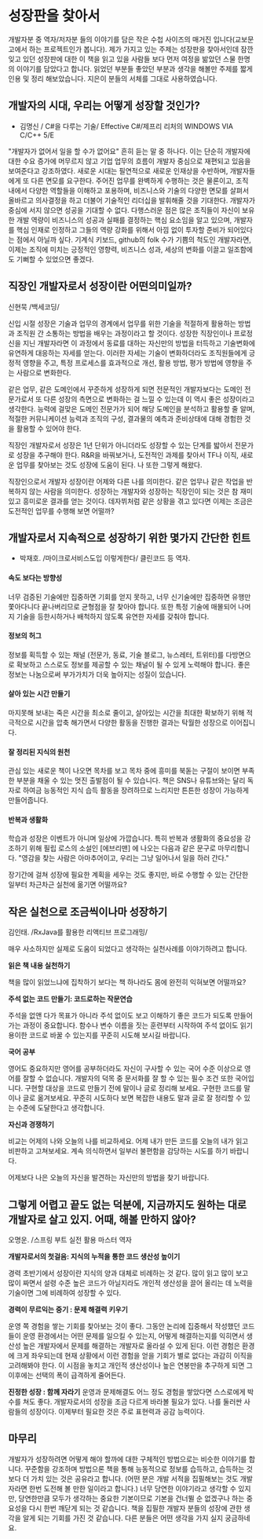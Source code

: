 # 성장판을 찾아서

개발자분 중 역자/저자분 들의 이야기를 담은 작은 수첩 사이즈의 매거진 입니다(교보문고에서 하는 프로젝트인가 봅니다). 제가 가지고 있는 주제는 성장판을 찾아서인데 잠깐 잊고 있던 성장판에 대한 이 책을 읽고 있을 사람들 보다 먼저 여정을 밞았던 스물 한명의 이야기를 담았다고 합니다.
읽었던 부분들 좋았던 부분과 생각을 해볼만 주제를 짧게 인용 및 정리 해보았습니다. 지은이 분들의 서체를 그대로 사용하였습니다.

## 개발자의 시대, 우리는 어떻게 성장할 것인가?

- 김명신 / C#을 다루는 기술/ Effective C#/제프리 리처의 WINDOWS VIA C/C++ 5/E

"개발자가 없어서 일을 할 수가 없어요" 흔히 듣는 말 중 하나다. 이는 단순히 개발자에 대한 수요 증가에 머무르지 않고 기업 업무의 흐름이 개발자 중심으로 재편되고 있음을 보여준다고 강조하였다. 새로운 시대는 필연적으로 새로운 인재상을 수반하며, 개발자들에게 또 다른 면모를 요구한다. 주어진 업무를 완벽하게 수행하는 것은 물론이고, 조직 내에서 다양한 역할들을 이해하고 포용하며, 비즈니스와 기술의 다양한 면모를 살펴서 올바르고 의사결정을 하고 더불어 기술적인 리더십을 발휘해줄 것을 기대한다. 개발자가 중심에 서지 않으면 성공을 기대할 수 없다. 다행스러운 점은 많은 조직들이 자신이 보유한 개발 역량이 비즈니스의 성공과 실패를 결정하는 핵심 요소임을 알고 있으며, 개발자를 핵심 인재로 인정하고 그들의 역량 강화를 위해서 아낌 없이 투자할 준비가 되어있다는 점에서 아닐까 싶다. 기계식 키보드, github의 folk 수가 기쁨의 척도인 개발자라면, 이제는 조직에 미치는 긍정적인 영향력, 비즈니스 성과, 세상의 변화를 이끌고 일조함에도 기뻐할 수 있었으면 좋겠다.

## 직장인 개발자로서 성장이란 어떤의미일까?

신현묵 /백세코딩/

신입 시절 성장은 기술과 업무의 경계에서 업무를 위한 기술을 적절하게 활용하는 방법과 조직원 간 소통하는 방법을 배우는 과정이라고 할 것이다. 성장한 직장인이나 프로정신을 지닌 개발자라면 이 과정에서 동료를 대하는 자신만의 방법을 터득하고 기술변화에 유연하게 대응하는 자세를 얻는다. 이러한 자세는 기술이 변화하더라도 조직원들에게 긍정적 영향을 주고, 특정 프로세스를 효과적으로 개선, 활용 방법, 평가 방법에 영향을 주는 사람으로 변화한다.

같은 업무, 같은 도메인에서 꾸준하게 성장하게 되면 전문적인 개발자보다는 도메인 전문가로서 또 다른 성장의 측면으로 변화하는 걸 느낄 수 있는데 이 역시 좋은 성장이라고 생각한다. 능력에 걸맞은 도메인 전문가가 되어 해당 도메인을 분석하고 활용할 줄 알며, 적절한 커뮤니케이션 능력과 조직의 구성, 결과물의 예측과 준비상태에 대해 경험한 것을 활용할 수 있어야 한다.

직장인 개발자로서 성장은 1년 단위가 아니더라도 성장할 수 있는 단계를 밟아서 전문가로 성장을 추구해야 한다. R&R을 바꿔보거나, 도전적인 과제를 찾아서 TF나 이직, 새로운 업무를 찾아보는 것도 성장에 도움이 된다. 나 또한 그렇게 해왔다.

직장인으로서 개발자 성장이란 어제와 다른 나를 의미한다. 같은 업무나 같은 작업을 반복하지 않는 사람을 의미한다. 성장하는 개발자와 성장하는 직장인이 되는 것은 참 재미있고 흥미로운 결과를 얻는 것이다. 데자뷔처럼 같은 상황을 겪고 있다면 이제는 조금은 도전적인 업무를 수행해 보면 어떨까?

## 개발자로서 지속적으로 성장하기 위한 몇가지 간단한 힌트

- 박재호. /마이크로서비스도입 이렇게한다/ 클린코드 등 역자.

#### 속도 보다는 방향성

너무 검증된 기술에만 집중하면 기회를 얻지 못하고, 너무 신기술에만 집중하면 유행만 쫓아다니다 끝나버리므로 균형점을 잘 찾아야 합니다. 또한 특정 기술에 매몰되어 나머지 기술을 등한시하거나 배척하지 않도록 유연한 자세를 갖춰야 합니다.

#### 정보의 허그

정보를 획득할 수 있는 채널 (전문가, 동료, 기술 블로그, 뉴스레터, 트위터)를 다방면으로 확보하고 스스로도 정보를 제공할 수 있는 채널이 될 수 있게 노력해야 합니다. 좋은 정보는 나눔으로써 부가가치가 더욱 높아지는 성질이 있습니다.

#### 살아 있는 시간 만들기

마지못해 보내는 죽은 시간을 최소로 줄이고, 살아있는 시간을 최대한 확보하기 위해 적극적으로 시간을 압축 해가면서 다양한 활동을 진행한 결과는 탁월한 성장으로 이어집니다.

#### 잘 정리된 지식의 원천

관심 있는 새로운 책이 나오면 목차를 보고 목차 중에 흥미를 북돋는 구절이 보이면 부족한 부분을 채울 수 있는 멋진 출발점이 될 수 있습니다. 책은 SNS나 유튜브와는 달리 독자로 하여금 능동적인 지식 습득 활동을 장려하므로 느리지만 튼튼한 성장이 가능하게 만들어줍니다.

#### 반복과 생활화

학습과 성장은 이벤트가 아니며 일상에 가깝습니다. 특히 반복과 생활화의 중요성을 강조하기 위해 필립 로스의 소설인 [에브리맨] 에 나오는 다음과 같은 문구로 마무리합니다.
"영감을 찾는 사람은 아마추어이고, 우리는 그냥 일어나서 일을 하러 간다."

장기간에 걸쳐 성장에 필요한 계획을 세우는 것도 좋지만, 바로 수행할 수 있는 간단한 일부터 차근차근 실천에 옮기면 어떨까요?

## 작은 실천으로 조금씩이나마 성장하기

김인태. /RxJava를 활용한 리액티브 프로그래밍/

매우 사소하지만 실제로 도움이 되었다고 생각하는 실천사례를 이야기하려고 합니다.

**읽은 책 내용 실천하기**

책을 많이 읽었느냐에 집착하기 보다는 책 하나라도 몸에 완전히 익혀보면 어떨까요?

**주석 없는 코드 만들기: 코드로하는 작문연습**

주석을 없앤 다가 목표가 아니라 주석 없이도 보고 이해하기 좋은 코드가 되도록 만들어가는 과정이 중요합니다. 함수나 변수 이름을 짓는 훈련부터 시작하여 주석 없이도 읽기 용이한 코드로 바꿀 수 있는지를 꾸준히 시도해 보시길 바랍니다.

**국어 공부**  

영어도 중요하지만 영어를 공부하더라도 자신이 구사할 수 있는 국어 수준 이상으로 영어를 잘할 수 없습니다. 개발자의 덕목 중 문서화를 잘 할 수 있는 필수 조건 또한 국어입니다.
구현할 대상을 코드로 만들기 전에 말이나 글로 정리해 보세요. 구현한 코드를 말이나 글로 옮겨보세요. 꾸준히 시도하다 보면 복잡한 내용도 말과 글로 잘 정리할 수 있는 수준에 도달한다고 생각합니다.

**자신과 경쟁하기**

비교는 어제의 나와 오늘의 나를 비교하세요. 어제 내가 만든 코드를 오늘의 내가 읽고 비판하고 고쳐보세요.
계속 의식하면서 일부러 불편함을 감당하는 시도를 하기 바랍니다.

어제보다 나은 오늘의 자신을 발견하는 자신만의 방법을 찾기 바랍니다.

## 그렇게 어렵고 끝도 없는 덕분에, 지금까지도 원하는 대로 개발자로 살고 있지. 어때, 해볼 만하지 않아?

오명운. /스프링 부트 실전 활용 마스터 역자

**개발자로서의 첫걸음: 지식의 누적을 통한 코드 생산성 높이기**

경력 초반기에서 성장이란 지식의 양과 대체로 비례하는 것 같다. 많이 읽고 많이 보고 많이 짜면서 설령 수준 높은 코드가 아닐지라도 개인적 생산성을 끌어 올리는 데 노력을 기술이면 그에 비례하여 성장할 수 있다.

**경력이 무르익는 중기 : 문제 해결력 키우기**

운영 쪽 경험을 쌓는 기회를 찾아보는 것이 좋다. 그동안 논리에 집중해서 작성했던 코드들이 운영 환경에서는 어떤 문제를 일으킬 수 있는지, 어떻게 해결하는지를 익히면서 생산성 높은 개발자에서 문제를 해결하는 개발자로 올라설 수 있게 된다. 이런 경험은 환경에 크게 좌우되는데 현재 상황에서 이런 경험을 얻을 기회가 별로 없다는 과감히 이직을 고려해봐야 한다. 이 시점을 놓치고 개인적 생산성이나 높은 연봉만을 추구하게 되면 그 이후에는 선택의 폭이 급격하게 줄어든다.

**진정한 성장 : 함께 자라기**
운영과 문제해결도 어느 정도 경험을 쌓았다면 스스로에게 박수를 쳐도 좋다. 개발자로서의 성장을 조금 다르게 바라볼 필요가 있다. 나를 둘러싼 사람들의 성장이다. 이제부터 필요한 것은 주로 표현력과 공감 능력이다.

## 마무리

개발자가 성장하려면 어떻게 해야 할까에 대한 구체적인 방법으로는 비슷한 이야기를 합니다. 꾸준함을 강조하며 방법으론 책을 통해 능동적으로 정보를 습득하고, 습득하는 것보다 더 가치 있는 것은 공유라고 합니다. (어떤 분은 개발 서적을 집필해보는 것도 개발자라면 한번 도전해 볼 만한 일이라고 합니다.) 너무 당연한 이야기라고 생각할 수 있지만, 당연한만큼 모두가 생각하는 중요한 기본이므로 기본을 건너뛸 순 없겠구나 하는 중요성을 다시 한번 깨닫게 되는 것 같습니다. 책을 집필한 개발자 분들의 성장에 관한 생각을 알게 되는 기회를 가진 것 같습니다. 다른 분들은 어떤 생각을 가지 실지 궁금하네요.
